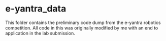 # e-yantra_data
This folder contains the preliminary code dump from the e-yantra robotics competition. All code in this was originally modified by me with an end to application in the lab submission. 
